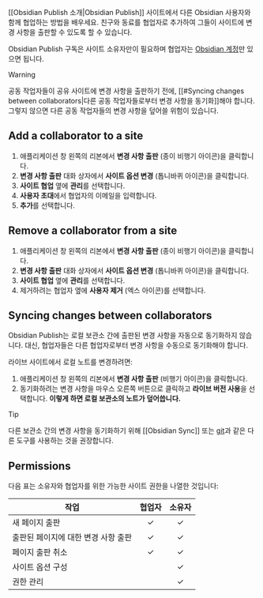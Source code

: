 
[[Obsidian Publish 소개|Obsidian Publish]] 사이트에서 다른 Obsidian 사용자와 함께 협업하는 방법을 배우세요. 친구와 동료를 협업자로 추가하여 그들이 사이트에 변경 사항을 출판할 수 있도록 할 수 있습니다.

Obsidian Publish 구독은 사이트 소유자만이 필요하며 협업자는 [Obsidian 계정](https://obsidian.md/account)만 있으면 됩니다.

> [!warning]
> 공동 작업자들이 공유 사이트에 변경 사항을 출판하기 전에, [[#Syncing changes between collaborators|다른 공동 작업자들로부터 변경 사항을 동기화]]해야 합니다. 그렇지 않으면 다른 공동 작업자들의 변경 사항을 덮어쓸 위험이 있습니다.

## Add a collaborator to a site

1. 애플리케이션 창 왼쪽의 리본에서 **변경 사항 출판** (종이 비행기 아이콘)을 클릭합니다.
2. **변경 사항 출판** 대화 상자에서 **사이트 옵션 변경** (톱니바퀴 아이콘)을 클릭합니다.
3. **사이트 협업** 옆에 **관리**를 선택합니다.
4. **사용자 초대**에서 협업자의 이메일을 입력합니다.
5. **추가**를 선택합니다.

## Remove a collaborator from a site

1. 애플리케이션 창 왼쪽의 리본에서 **변경 사항 출판** (종이 비행기 아이콘)을 클릭합니다.
2. **변경 사항 출판** 대화 상자에서 **사이트 옵션 변경** (톱니바퀴 아이콘)을 클릭합니다.
3. **사이트 협업** 옆에 **관리**를 선택합니다.
4. 제거하려는 협업자 옆에 **사용자 제거** (엑스 아이콘)를 선택합니다.

## Syncing changes between collaborators

Obsidian Publish는 로컬 보관소 간에 출판된 변경 사항을 자동으로 동기화하지 않습니다. 대신, 협업자들은 다른 협업자로부터 변경 사항을 수동으로 동기화해야 합니다.

라이브 사이트에서 로컬 노트를 변경하려면:

1. 애플리케이션 창 왼쪽의 리본에서 **변경 사항 출판** (비행기 아이콘)을 클릭합니다.
2. 동기화하려는 변경 사항을 마우스 오른쪽 버튼으로 클릭하고 **라이브 버전 사용**을 선택합니다. **이렇게 하면 로컬 보관소의 노트가 덮어씁니다.**

> [!tip]
> 다른 보관소 간의 변경 사항을 동기화하기 위해 [[Obsidian Sync]] 또는 [git](https://git-scm.com/)과 같은 다른 도구를 사용하는 것을 권장합니다.

## Permissions

다음 표는 소유자와 협업자를 위한 가능한 사이트 권한을 나열한 것입니다:

| 작업                                | 협업자 | 소유자 |
|------------------------------------ |:------------:|:-----:|
| 새 페이지 출판                      | ✓            | ✓     |
| 출판된 페이지에 대한 변경 사항 출판  | ✓            | ✓     |
| 페이지 출판 취소                    | ✓            | ✓     |
| 사이트 옵션 구성                    |              | ✓     |
| 권한 관리                           |              | ✓     |
